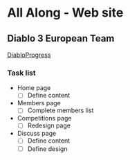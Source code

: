# All Along - Web site

## Diablo 3 European Team

[DiabloProgress](http://www.diabloprogress.com/clan/348_aa-all-along)

### Task list

- Home page
  - [ ] Define content
- Members page
  - [ ] Complete members list
- Competitions page
  - [ ] Redesign page
- Discuss page
  - [ ] Define content
  - [ ] Define design
